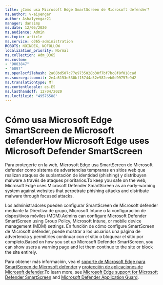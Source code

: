 ```yaml
---
title: ¿Cómo usa Microsoft Edge SmartScreen de Microsoft defender?
ms.author: v-aiyengar
author: AshaIyengar21
manager: dansimp
ms.date: 12/05/2020
ms.audience: Admin
ms.topic: article
ms.service: o365-administration
ROBOTS: NOINDEX, NOFOLLOW
localization_priority: Normal
ms.collection: Adm_O365
ms.custom:
- "9003847"
- "6897"
ms.openlocfilehash: 2a08bd507c77e9735028b30f7bf7bc8f8f018cad
ms.sourcegitcommit: 2e4a5153e530bf15744a52e982eeb0d99757e9d2
ms.translationtype: MT
ms.contentlocale: es-ES
ms.lasthandoff: 12/04/2020
ms.locfileid: "49576588"
---
```

# <a name="how-microsoft-edge-uses-microsoft-defender-smartscreen"></a><span data-ttu-id="5225d-102">Cómo usa Microsoft Edge SmartScreen de Microsoft defender</span><span class="sxs-lookup"><span data-stu-id="5225d-102">How Microsoft Edge uses Microsoft Defender SmartScreen</span></span>

<span data-ttu-id="5225d-103">Para protegerte en la web, Microsoft Edge usa SmartScreen de Microsoft defender como sistema de advertencias tempranas en sitios web que realizan ataques de suplantación de identidad (phishing) y distribuyen malware a través de ataques prioritarios.</span><span class="sxs-lookup"><span data-stu-id="5225d-103">To keep you safe on the web, Microsoft Edge uses Microsoft Defender SmartScreen as an early-warning system against websites that perpetrate phishing attacks and distribute malware through focused attacks.</span></span>

<span data-ttu-id="5225d-104">Los administradores pueden configurar SmartScreen de Microsoft defender mediante la Directiva de grupo, Microsoft Intune o la configuración de dispositivos móviles (MDM).</span><span class="sxs-lookup"><span data-stu-id="5225d-104">Admins can configure Microsoft Defender SmartScreen using Group Policy, Microsoft Intune, or mobile device management (MDM) settings.</span></span> <span data-ttu-id="5225d-105">En función de cómo configure SmartScreen de Microsoft defender, puede mostrar a los usuarios una página de advertencia y permitirles continuar con el sitio o bloquear el sitio por completo.</span><span class="sxs-lookup"><span data-stu-id="5225d-105">Based on how you set up Microsoft Defender SmartScreen, you can show users a warning page and let them continue to the site or block the site entirely.</span></span>

<span data-ttu-id="5225d-106">Para obtener más información, vea el [soporte de Microsoft Edge para SmartScreen de Microsoft defender](https://go.microsoft.com/fwlink/?linkid=2133081) y [protección de aplicaciones de Microsoft defender](https://go.microsoft.com/fwlink/?linkid=2132839).</span><span class="sxs-lookup"><span data-stu-id="5225d-106">To learn more, see [Microsoft Edge support for Microsoft Defender SmartScreen](https://go.microsoft.com/fwlink/?linkid=2133081) and [Microsoft Defender Application Guard](https://go.microsoft.com/fwlink/?linkid=2132839).</span></span>